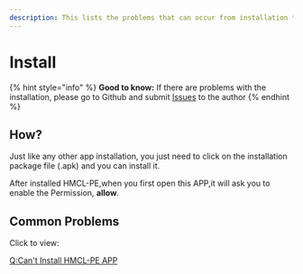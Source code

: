 ```yaml
---
description: This lists the problems that can occur from installation to startup.
---
```


# Install

{% hint style="info" %}
**Good to know:** If there are problems with the installation, please go to Github and submit [Issues](https://github.com/Tungstend/HMCL-PE/issues) to the author
{% endhint %}

## How?

Just like any other app installation, you just need to click on the installation package file (.apk) and you can install it.

After installed HMCL-PE,when you first open this APP,it will ask you to enable the Permission, **allow**.

## Common Problems

Click to view:

[Q:Can't Install HMCL-PE APP](../faq/q-cant-install-hmcl-pe-app.md)
